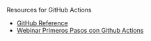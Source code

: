 Resources for GitHub Actions

* [GitHub Reference](https://docs.github.com/en/actions/quickstart)
* [Webinar Primeros Pasos con Github Actions](https://www.youtube.com/watch?v=Rfe4aNNIoBo)
